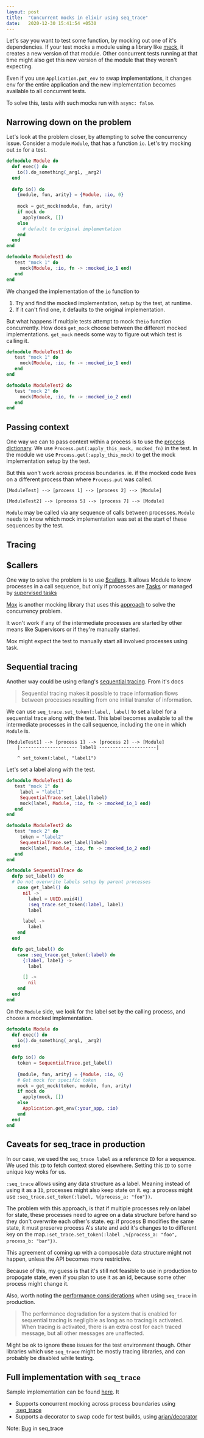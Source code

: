 ```yaml
---
layout: post
title:  "Concurrent mocks in elixir using seq_trace"
date:   2020-12-30 15:41:54 +0530
---
```


Let's say you want to test some function, by mocking out one of it's dependencies. If your test mocks a module using a library like [meck](https://github.com/eproxus/meck), it creates a new version of that module. Other concurrent tests running at that time might also get this new version of the module that they weren't expecting.

Even if you use `Application.put_env` to swap implementations, it changes env for the entire application and the new implementation becomes available to all concurrent tests.

To solve this, tests with such mocks run with `async: false`.


## Narrowing down on the problem

Let's look at the problem closer, by attempting to solve the concurrency issue. Consider a module `Module`, that has a function `io`. Let's try mocking out `io` for a test.

```elixir
defmodule Module do
  def exec() do
    io().do_something(_arg1, _arg2)
  end
  
  defp io() do
    {module, fun, arity} = {Module, :io, 0}
    
    mock = get_mock(module, fun, arity)
    if mock do
      apply(mock, [])
    else  
      # default to original implementation
    end
  end
end

defmodule ModuleTest1 do
   test "mock 1" do
     mock(Module, :io, fn -> :mocked_io_1 end)
   end
end
```

We changed the implementation of the `io` function to 
1. Try and find the mocked implementation, setup by the test, at runtime.
2. If it can't find one, it defaults to the original implementation.

But what happens if multiple tests attempt to mock the`io` function concurrently. How does `get_mock` choose between the different mocked implementations. `get_mock` needs some way to figure out which test is calling it.

```elixir
defmodule ModuleTest1 do
   test "mock 1" do
     mock(Module, :io, fn -> :mocked_io_1 end)
   end
end

defmodule ModuleTest2 do
   test "mock 2" do
     mock(Module, :io, fn -> :mocked_io_2 end)
   end
end
```

## Passing context

One way we can to pass context within a process is to use the [process dictionary](https://hexdocs.pm/elixir/Process.html#get/0). We use `Process.put(:apply_this_mock, mocked_fn)` in the test. In the module we use `Process.get(:apply_this_mock)` to get the mock implementation setup by the test.

But this won't work across process boundaries. ie. if the mocked code lives on a different process than where `Process.put` was called.

```
[ModuleTest] --> [process 1] --> [process 2] --> [Module]

[ModuleTest2] --> [process 5] --> [process 7] --> [Module]
```

`Module` may be called via any sequence of calls between processes. `Module` needs to know which mock implementation was set at the start of these sequences by the test.

## Tracing

## $callers

One way to solve the problem is to use [$callers](https://hexdocs.pm/elixir/1.10.0/Task.html#module-ancestor-and-caller-tracking). It allows Module to know processes in a call sequence, but only if processes are [Tasks](https://hexdocs.pm/elixir/Task.html) or managed by [supervised tasks](https://hexdocs.pm/elixir/Task.html#module-supervised-tasks)

[Mox](https://github.com/dashbitco/mox) is another mocking library that uses this [approach](https://github.com/dashbitco/mox/blob/fac3fb0cc87bdbf8fb25ba675611b4c4055add4f/lib/mox.ex#L716) to solve the concurrency problem.

It won't work if any of the intermediate processes are started by other means
like Supervisors or if they're manually started. 

Mox might expect the test to manually start all involved processes using task.

## Sequential tracing

Another way could be using erlang's [sequential tracing](https://erlang.org/doc/man/seq_trace.html#whatis). 
From it's docs

> Sequential tracing makes it possible to trace information flows between processes resulting from one initial transfer of information.

We can use `seq_trace.set_token(:label, label)` to set a label for a sequential trace along with the test. This label becomes available to all the intermediate processes in the call sequence, including the one in which `Module` is.

```
[ModuleTest1] --> [process 1] --> [process 2] --> [Module]
    |--------------------- label1 ---------------------|
    
    ^ set_token(:label, "label1")
```

Let's set a label along with the test.

```elixir
defmodule ModuleTest1 do
   test "mock 1" do
     label = "label1"
     SequentialTrace.set_label(label)
     mock(label, Module, :io, fn -> :mocked_io_1 end)
   end
end

defmodule ModuleTest2 do
   test "mock 2" do
     token = "label2"
     SequentialTrace.set_label(label)
     mock(label, Module, :io, fn -> :mocked_io_2 end)
   end
end

defmodule SequentialTrace do
  defp set_label() do
  # Do not overwrite labels setup by parent processes
    case get_label() do
      nil ->
        label = UUID.uuid4()
        :seq_trace.set_token(:label, label)
        label

      label ->
        label
    end
  end

  defp get_label() do
    case :seq_trace.get_token(:label) do
      {:label, label} ->
        label

      [] ->
        nil
    end
  end
end
```

On the `Module` side, we look for the label set by the calling process, and choose a mocked implementation.

```elixir
defmodule Module do
  def exec() do
    io().do_something(_arg1, _arg2)
  end
  
  defp io() do
    token = SequentialTrace.get_label()
    
    {module, fun, arity} = {Module, :io, 0}
    # Get mock for specific token
    mock = get_mock(token, module, fun, arity)
    if mock do
      apply(mock, [])
    else  
      Application.get_env(:your_app, :io)
    end
  end
end
```

## Caveats for seq_trace in production

In our case, we used the `seq_trace label` as a reference `ID` for a sequence. We used this `ID` to fetch context stored elsewhere. Setting this `ID` to some unique key woks for us.

`:seq_trace` allows using any data structure as a label. Meaning instead of using it as a `ID`, processes might also keep state on it.
eg: a process might use `:seq_trace.set_token(:label, %{process_a: "foo"})`. 

The problem with this approach, is that if multiple processes rely on label for state, these processes need to agree on a data structure before hand so they don't overwrite each other's state. eg: if process B modifies the same state, it must preserve process A's state and add it's changes to to different key on the map.`:set_trace.set_token(:label ,%{process_a: "foo", process_b: "bar"})`.

This agreement of coming up with a composable data structure might not happen, unless the API becomes more restrictive. 

Because of this, my guess is that it's still not feasible to use in production to propogate state, even if you plan to use it as an id, because some other process might change it. 

Also, worth noting the [performance considerations](https://erlang.org/doc/man/seq_trace.html#performance-considerations) when using `seq_trace` in production.
> The performance degradation for a system that is enabled for sequential tracing is negligible as long as no tracing is activated. 
> When tracing is activated, there is an extra cost for each traced message, but all other messages are unaffected.

Might be ok to ignore these issues for the test environment though. Other libraries which use `seq_trace` might be mostly tracing libraries, and can probably be disabled while testing.

## Full implementation with `seq_trace`

Sample implementation can be found [here](https://github.com/rahuljayaraman/cswap). It

- Supports concurrent mocking across process boundaries using [:seq_trace](https://erlang.org/doc/man/seq_trace.html)
- Supports a decorator to swap code for test builds, using [arjan/decorator](https://github.com/arjan/decorator)

Note: [Bug](https://bugs.erlang.org/browse/ERL-602) in seq_trace 
